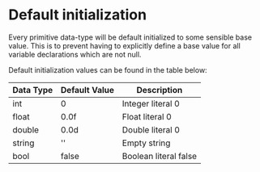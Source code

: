 # Default initialization

Every primitive data-type will be default initialized to some sensible base
value. This is to prevent having to explicitly define a base value for all
variable declarations which are not null.

Default initialization values can be found in the table below:

| Data Type | Default Value | Description |
| --- | --- | --- |
int | 0 | Integer literal 0 |
float | 0.0f | Float literal 0 |
double | 0.0d | Double literal 0 |
string | '' | Empty string |
bool | false | Boolean literal false |
